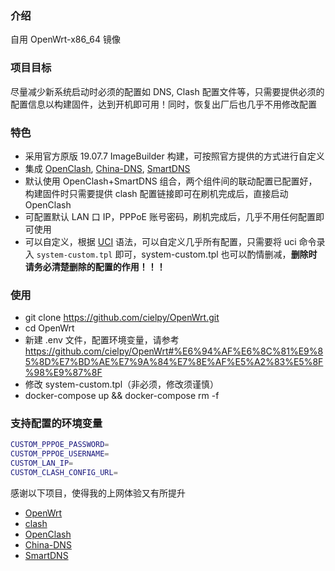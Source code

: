 ### 介绍

自用 OpenWrt-x86_64 镜像

### 项目目标

尽量减少新系统启动时必须的配置如 DNS, Clash 配置文件等，只需要提供必须的配置信息以构建固件，达到开机即可用！同时，恢复出厂后也几乎不用修改配置

### 特色

- 采用官方原版 19.07.7 ImageBuilder 构建，可按照官方提供的方式进行自定义
- 集成 [OpenClash](https://github.com/vernesong/OpenClash), [China-DNS](https://github.com/aa65535/openwrt-chinadns), [SmartDNS](https://github.com/pymumu/smartdns/)
- 默认使用 OpenClash+SmartDNS 组合，两个组件间的联动配置已配置好，构建固件时只需要提供 clash 配置链接即可在刷机完成后，直接启动 OpenClash
- 可配置默认 LAN 口 IP，PPPoE 账号密码，刷机完成后，几乎不用任何配置即可使用
- 可以自定义，根据 [UCI](https://openwrt.org/docs/guide-user/base-system/uci) 语法，可以自定义几乎所有配置，只需要将 uci 命令录入 `system-custom.tpl` 即可，system-custom.tpl 也可以酌情删减，**删除时请务必清楚删除的配置的作用！！！**


### 使用

- git clone https://github.com/cielpy/OpenWrt.git
- cd OpenWrt
- 新建 .env 文件，配置环境变量，请参考 https://github.com/cielpy/OpenWrt#%E6%94%AF%E6%8C%81%E9%85%8D%E7%BD%AE%E7%9A%84%E7%8E%AF%E5%A2%83%E5%8F%98%E9%87%8F
- 修改 system-custom.tpl（非必须，修改须谨慎）
- docker-compose up &&  docker-compose rm -f


### 支持配置的环境变量

```bash
CUSTOM_PPPOE_PASSWORD=
CUSTOM_PPPOE_USERNAME=
CUSTOM_LAN_IP=
CUSTOM_CLASH_CONFIG_URL=
```

感谢以下项目，使得我的上网体验又有所提升

- [OpenWrt](https://openwrt.org/)
- [clash](https://github.com/Dreamacro/clash)
- [OpenClash](https://github.com/vernesong/OpenClash)
- [China-DNS](https://github.com/aa65535/openwrt-chinadns)
- [SmartDNS](https://github.com/pymumu/smartdns/)